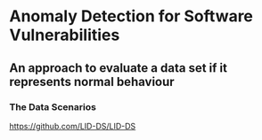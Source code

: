 # Anomaly Detection for Software Vulnerabilities 
## An approach to evaluate a data set if it represents normal behaviour


### The Data Scenarios
https://github.com/LID-DS/LID-DS